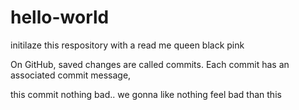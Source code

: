 # hello-world
initilaze this respository with a read me
 queen black pink
 
On GitHub, saved changes are called commits. Each commit has an associated commit message, 
 
 
 this commit nothing bad..
 we gonna like 
 nothing feel bad than this
